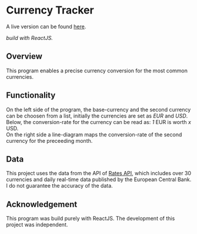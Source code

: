 # Currency Tracker

A live version can be found [here](https://currency-tracker.netlify.app/).

_build with ReactJS._

## Overview

This program enables a precise currency conversion for the most common currencies.

## Functionality

On the left side of the program, the base-currency and the second currency can be choosen from a list, initially the currencies are set as _EUR_ and _USD_. Below, the conversion-rate for the currency can be read as: _1_ EUR is worth _x_ USD. <br />
On the right side  a line-diagram maps the conversion-rate of the second currency for the preceeding month.

## Data

This project uses the data from the API of [Rates API](https://ratesapi.io/), which includes over 30 currencies and daily real-time data published by the European Central Bank. <br />
I do not guarantee the accuracy of the data.

## Acknowledgement

This program was build purely with ReactJS. The development of this project was independent.
